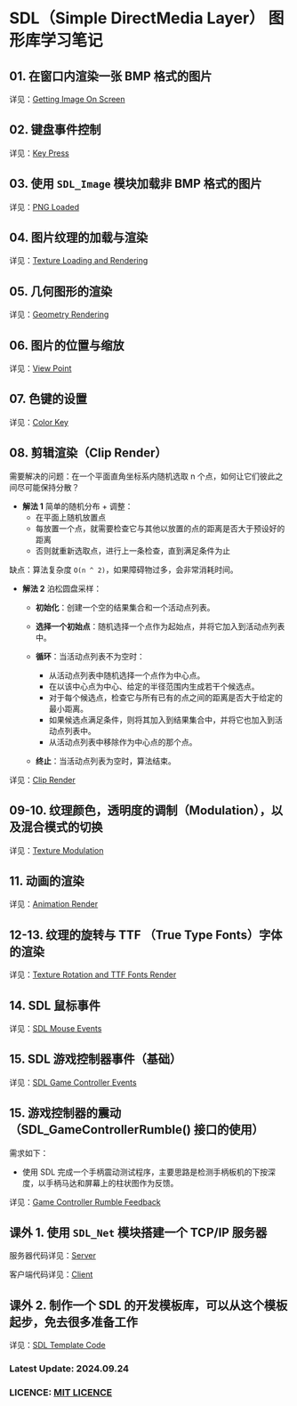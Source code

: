 # SDL（Simple DirectMedia Layer） 图形库学习笔记

## 01. 在窗口内渲染一张 BMP 格式的图片

详见：[Getting Image On Screen](https://github.com/JesseZ332623/SDL-Learning/tree/master/src/01)

## 02. 键盘事件控制

详见：[Key Press](https://github.com/JesseZ332623/SDL-Learning/tree/master/src/02)

## 03. 使用 `SDL_Image` 模块加载非 BMP 格式的图片

详见：[PNG Loaded](https://github.com/JesseZ332623/SDL-Learning/tree/master/src/03)

## 04. 图片纹理的加载与渲染

详见：[Texture Loading and Rendering](https://github.com/JesseZ332623/SDL-Learning/tree/master/src/04)

## 05. 几何图形的渲染

详见：[Geometry Rendering](https://github.com/JesseZ332623/SDL-Learning/tree/master/src/05)

## 06. 图片的位置与缩放

详见：[View Point](https://github.com/JesseZ332623/SDL-Learning/blob/master/src/06)

## 07. 色键的设置

详见：[Color Key](https://github.com/JesseZ332623/SDL-Learning/blob/master/src/07)

## 08. 剪辑渲染（Clip Render）

需要解决的问题：在一个平面直角坐标系内随机选取 n 个点，如何让它们彼此之间尽可能保持分散？

- **解法 1** 简单的随机分布 + 调整：
  - 在平面上随机放置点
  - 每放置一个点，就需要检查它与其他以放置的点的距离是否大于预设好的距离
  - 否则就重新选取点，进行上一条检查，直到满足条件为止

缺点：算法复杂度 `O(n ^ 2)`，如果障碍物过多，会非常消耗时间。
  
- **解法 2** 泊松圆盘采样：
  - **初始化**：创建一个空的结果集合和一个活动点列表。
  - **选择一个初始点**：随机选择一个点作为起始点，并将它加入到活动点列表中。
  - **循环**：当活动点列表不为空时：
    - 从活动点列表中随机选择一个点作为中心点。
    - 在以该中心点为中心、给定的半径范围内生成若干个候选点。
    - 对于每个候选点，检查它与所有已有的点之间的距离是否大于给定的最小距离。
    - 如果候选点满足条件，则将其加入到结果集合中，并将它也加入到活动点列表中。
    - 从活动点列表中移除作为中心点的那个点。

  - **终止**：当活动点列表为空时，算法结束。

详见：[Clip Render](https://github.com/JesseZ332623/SDL-Learning/blob/master/src/08)

## 09-10. 纹理颜色，透明度的调制（Modulation），以及混合模式的切换

详见：[Texture Modulation](https://github.com/JesseZ332623/SDL-Learning/tree/master/src/09-10)

## 11. 动画的渲染

详见：[Animation Render](https://github.com/JesseZ332623/SDL-Learning/tree/master/src/11)

## 12-13. 纹理的旋转与 TTF （True Type Fonts）字体的渲染

详见：[Texture Rotation and TTF Fonts Render](https://github.com/JesseZ332623/SDL-Learning/tree/master/src/12-13)

## 14. SDL 鼠标事件

详见：[SDL Mouse Events](https://github.com/JesseZ332623/SDL-Learning/tree/master/src/14)

## 15. SDL 游戏控制器事件（基础）

详见：[SDL Game Controller Events](https://github.com/JesseZ332623/SDL-Learning/tree/master/src/15)

## 15. 游戏控制器的震动（SDL_GameControllerRumble() 接口的使用）

需求如下：

- 使用 SDL 完成一个手柄震动测试程序，主要思路是检测手柄板机的下按深度，以手柄马达和屏幕上的柱状图作为反馈。

详见：[Game Controller Rumble Feedback](https://github.com/JesseZ332623/SDL-Learning/blob/master/src/16/rumble_feedback.cpp)

## 课外 1. 使用 `SDL_Net` 模块搭建一个 TCP/IP 服务器

服务器代码详见：[Server](https://github.com/JesseZ332623/SDL-Learning/tree/master/src/extra/defs_server.cpp)

客户端代码详见：[Client](https://github.com/JesseZ332623/SDL-Learning/tree/master/src/extra/defs_client.cpp)

## 课外 2. 制作一个 SDL 的开发模板库，可以从这个模板起步，免去很多准备工作

详见：[SDL Template Code](https://github.com/JesseZ332623/SDL-Learning/tree/master/SDLTemplateCode)

### Latest Update: 2024.09.24

### LICENCE: [MIT LICENCE](https://github.com/JesseZ332623/SDL-Learning/blob/master/LICENSE)
